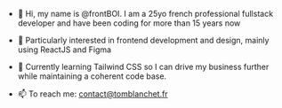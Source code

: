 - 👋 Hi, my name is @frontBOI. I am a 25yo french professional fullstack developer and have been coding for more than 15 years now
- 👀 Particularly interested in frontend development and design, mainly using ReactJS and Figma
- 🌱 Currently learning Tailwind CSS so I can drive my business further while maintaining a coherent code base.

- 📫 To reach me: contact@tomblanchet.fr
